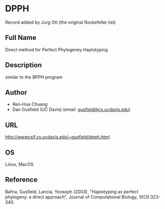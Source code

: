 # DPPH
Record added by Jurg Ott (the original Rockefeller list)

## Full Name
Direct method for Perfect Phylogeney Haplotyping

## Description
similar to the BPPH program

## Author
* Ren-Hua Chuang
* Dan Gusfield (UC Davis) (email: gusfield@cs.ucdavis.edu)

## URL
http://wwwcsif.cs.ucdavis.edu/~gusfield/dpph.html

## OS
Linux, MacOS

## Reference
Bafna, Gusfield, Lancia, Yooseph (2003), "Haplotyping as perfect phylogeny: a direct approach", Journal of Computational Biology, 10(3):323-340.